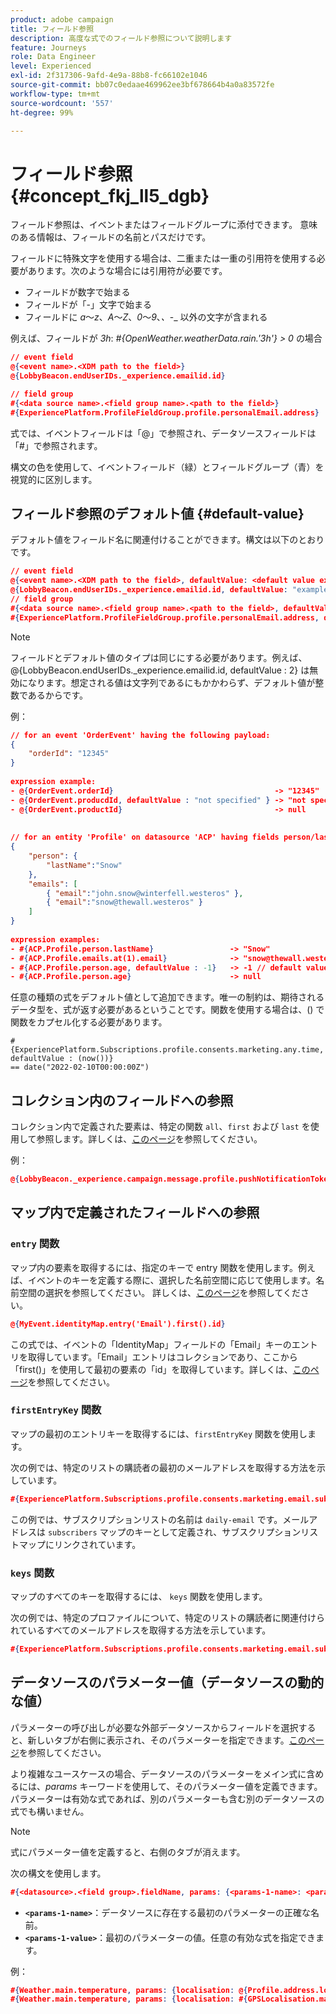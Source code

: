 ```yaml
---
product: adobe campaign
title: フィールド参照
description: 高度な式でのフィールド参照について説明します
feature: Journeys
role: Data Engineer
level: Experienced
exl-id: 2f317306-9afd-4e9a-88b8-fc66102e1046
source-git-commit: bb07c0edaae469962ee3bf678664b4a0a83572fe
workflow-type: tm+mt
source-wordcount: '557'
ht-degree: 99%

---
```


# フィールド参照 {#concept_fkj_ll5_dgb}

フィールド参照は、イベントまたはフィールドグループに添付できます。 意味のある情報は、フィールドの名前とパスだけです。

フィールドに特殊文字を使用する場合は、二重または一重の引用符を使用する必要があります。次のような場合には引用符が必要です。

* フィールドが数字で始まる
* フィールドが「-」文字で始まる
* フィールドに _a_～_z_、_A_～_Z_、_0_～_9_、_、_-_ 以外の文字が含まれる

例えば、フィールドが _3h_: _#{OpenWeather.weatherData.rain.&#39;3h&#39;} > 0_ の場合

```json
// event field
@{<event name>.<XDM path to the field>}
@{LobbyBeacon.endUserIDs._experience.emailid.id}

// field group
#{<data source name>.<field group name>.<path to the field>}
#{ExperiencePlatform.ProfileFieldGroup.profile.personalEmail.address}
```

式では、イベントフィールドは「@」で参照され、データソースフィールドは「#」で参照されます。

構文の色を使用して、イベントフィールド（緑）とフィールドグループ（青）を視覚的に区別します。

## フィールド参照のデフォルト値 {#default-value}

デフォルト値をフィールド名に関連付けることができます。構文は以下のとおりです。

```json
// event field
@{<event name>.<XDM path to the field>, defaultValue: <default value expression>}
@{LobbyBeacon.endUserIDs._experience.emailid.id, defaultValue: "example@adobe.com"}
// field group
#{<data source name>.<field group name>.<path to the field>, defaultValue: <default value expression>}
#{ExperiencePlatform.ProfileFieldGroup.profile.personalEmail.address, defaultValue: "example@adobe.com"}
```

>[!NOTE]
>
>フィールドとデフォルト値のタイプは同じにする必要があります。例えば、@{LobbyBeacon.endUserIDs._experience.emailid.id, defaultValue : 2} は無効になります。想定される値は文字列であるにもかかわらず、デフォルト値が整数であるからです。

例：

```json
// for an event 'OrderEvent' having the following payload:
{
    "orderId": "12345"
}
 
expression example:
- @{OrderEvent.orderId}                                    -> "12345"
- @{OrderEvent.producdId, defaultValue : "not specified" } -> "not specified" // default value, productId is not a field present in the payload
- @{OrderEvent.productId}                                  -> null
 
 
// for an entity 'Profile' on datasource 'ACP' having fields person/lastName, with fetched data such as:
{
    "person": {
        "lastName":"Snow"
    },
    "emails": [
        { "email":"john.snow@winterfell.westeros" },
        { "email":"snow@thewall.westeros" }
    ]
}
 
expression examples:
- #{ACP.Profile.person.lastName}                 -> "Snow"
- #{ACP.Profile.emails.at(1).email}              -> "snow@thewall.westeros"
- #{ACP.Profile.person.age, defaultValue : -1}   -> -1 // default value, age is not a field present in the payload
- #{ACP.Profile.person.age}                      -> null
```

任意の種類の式をデフォルト値として追加できます。唯一の制約は、期待されるデータ型を、式が返す必要があるということです。関数を使用する場合は、() で関数をカプセル化する必要があります。

```
#{ExperiencePlatform.Subscriptions.profile.consents.marketing.any.time, defaultValue : (now())} 
== date("2022-02-10T00:00:00Z")
```

## コレクション内のフィールドへの参照

コレクション内で定義された要素は、特定の関数 `all`、`first` および `last` を使用して参照します。詳しくは、[このページ](../expression/collection-management-functions.md)を参照してください。

例：

```json
@{LobbyBeacon._experience.campaign.message.profile.pushNotificationTokens.all()
```

## マップ内で定義されたフィールドへの参照

### `entry` 関数

マップ内の要素を取得するには、指定のキーで entry 関数を使用します。例えば、イベントのキーを定義する際に、選択した名前空間に応じて使用します。名前空間の選択を参照してください。 詳しくは、[このページ](../event/selecting-the-namespace.md)を参照してください。

```json
@{MyEvent.identityMap.entry('Email').first().id}
```

この式では、イベントの「IdentityMap」フィールドの「Email」キーのエントリを取得しています。「Email」エントリはコレクションであり、ここから「first()」を使用して最初の要素の「id」を取得しています。詳しくは、[このページ](../expression/collection-management-functions.md)を参照してください。

### `firstEntryKey` 関数

マップの最初のエントリキーを取得するには、`firstEntryKey` 関数を使用します。

次の例では、特定のリストの購読者の最初のメールアドレスを取得する方法を示しています。

```json
#{ExperiencePlatform.Subscriptions.profile.consents.marketing.email.subscriptions.entry('daily-email').subscribers.firstEntryKey()}
```

この例では、サブスクリプションリストの名前は `daily-email` です。メールアドレスは `subscribers` マップのキーとして定義され、サブスクリプションリストマップにリンクされています。

### `keys` 関数

マップのすべてのキーを取得するには、 `keys` 関数を使用します。

次の例では、特定のプロファイルについて、特定のリストの購読者に関連付けられているすべてのメールアドレスを取得する方法を示しています。

```json
#{ExperiencePlatform.Subscriptions.profile.consents.marketing.email.subscriptions.entry('daily-mail').subscribers.keys()
```

## データソースのパラメーター値（データソースの動的な値）

パラメーターの呼び出しが必要な外部データソースからフィールドを選択すると、新しいタブが右側に表示され、そのパラメーターを指定できます。[このページ](../expression/expressionadvanced.md)を参照してください。

より複雑なユースケースの場合、データソースのパラメーターをメイン式に含めるには、_params_ キーワードを使用して、そのパラメーター値を定義できます。パラメーターは有効な式であれば、別のパラメーターも含む別のデータソースの式でも構いません。

>[!NOTE]
>
>式にパラメーター値を定義すると、右側のタブが消えます。

次の構文を使用します。

```json
#{<datasource>.<field group>.fieldName, params: {<params-1-name>: <params-1-value>, <params-2-name>: <params-2-value>}}
```

* **`<params-1-name>`**：データソースに存在する最初のパラメーターの正確な名前。
* **`<params-1-value>`**：最初のパラメーターの値。任意の有効な式を指定できます。

例：

```json
#{Weather.main.temperature, params: {localisation: @{Profile.address.localisation}}}
#{Weather.main.temperature, params: {localisation: #{GPSLocalisation.main.coordinates, params: {city: @{Profile.address.city}}}}}
```
